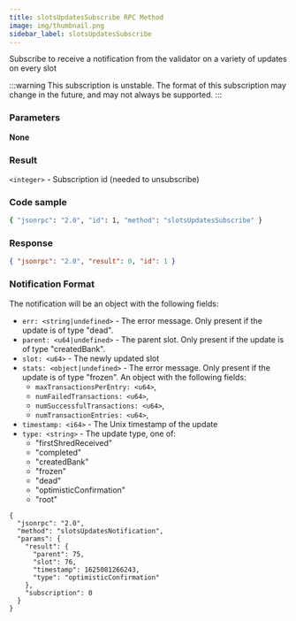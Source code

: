 ```yaml
---
title: slotsUpdatesSubscribe RPC Method
image: img/thumbnail.png
sidebar_label: slotsUpdatesSubscribe
---
```

Subscribe to receive a notification from the validator on a variety of updates on every slot

:::warning
This subscription is unstable. The format of this subscription may change in the future, and may not always be supported.
:::

### Parameters

**None**

### Result

`<integer>` - Subscription id (needed to unsubscribe)

### Code sample

```sh
{ "jsonrpc": "2.0", "id": 1, "method": "slotsUpdatesSubscribe" }
```


### Response

```json
{ "jsonrpc": "2.0", "result": 0, "id": 1 }
```


### Notification Format

The notification will be an object with the following fields:

*   `err: <string|undefined>` - The error message. Only present if the update is of type "dead".
*   `parent: <u64|undefined>` - The parent slot. Only present if the update is of type "createdBank".
*   `slot: <u64>` - The newly updated slot
*   `stats: <object|undefined>` - The error message. Only present if the update is of type "frozen". An object with the following fields:
    *   `maxTransactionsPerEntry: <u64>`,
    *   `numFailedTransactions: <u64>`,
    *   `numSuccessfulTransactions: <u64>`,
    *   `numTransactionEntries: <u64>`,
*   `timestamp: <i64>` - The Unix timestamp of the update
*   `type: <string>` - The update type, one of:
    *   "firstShredReceived"
    *   "completed"
    *   "createdBank"
    *   "frozen"
    *   "dead"
    *   "optimisticConfirmation"
    *   "root"

```
{
  "jsonrpc": "2.0",
  "method": "slotsUpdatesNotification",
  "params": {
    "result": {
      "parent": 75,
      "slot": 76,
      "timestamp": 1625081266243,
      "type": "optimisticConfirmation"
    },
    "subscription": 0
  }
}
```
